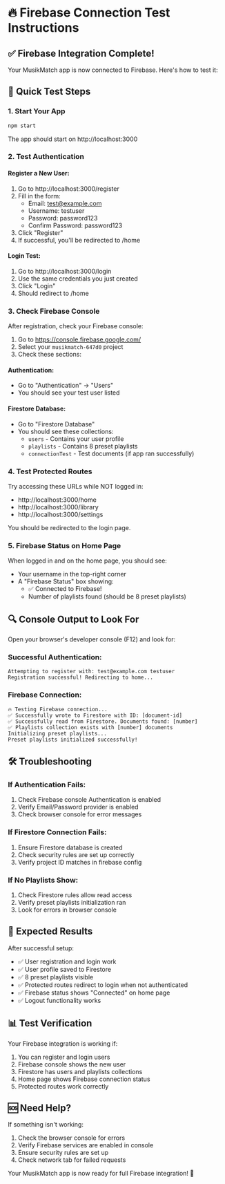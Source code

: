 # 🔥 Firebase Connection Test Instructions

## ✅ Firebase Integration Complete!

Your MusikMatch app is now connected to Firebase. Here's how to test it:

## 🚀 Quick Test Steps

### 1. Start Your App
```bash
npm start
```
The app should start on http://localhost:3000

### 2. Test Authentication

#### Register a New User:
1. Go to http://localhost:3000/register
2. Fill in the form:
   - Email: test@example.com
   - Username: testuser
   - Password: password123
   - Confirm Password: password123
3. Click "Register"
4. If successful, you'll be redirected to /home

#### Login Test:
1. Go to http://localhost:3000/login
2. Use the same credentials you just created
3. Click "Login"
4. Should redirect to /home

### 3. Check Firebase Console

After registration, check your Firebase console:
1. Go to https://console.firebase.google.com/
2. Select your `musikmatch-647d0` project
3. Check these sections:

#### Authentication:
- Go to "Authentication" → "Users"
- You should see your test user listed

#### Firestore Database:
- Go to "Firestore Database"
- You should see these collections:
  - `users` - Contains your user profile
  - `playlists` - Contains 8 preset playlists
  - `connectionTest` - Test documents (if app ran successfully)

### 4. Test Protected Routes

Try accessing these URLs while NOT logged in:
- http://localhost:3000/home
- http://localhost:3000/library
- http://localhost:3000/settings

You should be redirected to the login page.

### 5. Firebase Status on Home Page

When logged in and on the home page, you should see:
- Your username in the top-right corner
- A "Firebase Status" box showing:
  - ✅ Connected to Firebase!
  - Number of playlists found (should be 8 preset playlists)

## 🔍 Console Output to Look For

Open your browser's developer console (F12) and look for:

### Successful Authentication:
```
Attempting to register with: test@example.com testuser
Registration successful! Redirecting to home...
```

### Firebase Connection:
```
🔥 Testing Firebase connection...
✅ Successfully wrote to Firestore with ID: [document-id]
✅ Successfully read from Firestore. Documents found: [number]
✅ Playlists collection exists with [number] documents
Initializing preset playlists...
Preset playlists initialized successfully!
```

## 🛠️ Troubleshooting

### If Authentication Fails:
1. Check Firebase console Authentication is enabled
2. Verify Email/Password provider is enabled
3. Check browser console for error messages

### If Firestore Connection Fails:
1. Ensure Firestore database is created
2. Check security rules are set up correctly
3. Verify project ID matches in firebase config

### If No Playlists Show:
1. Check Firestore rules allow read access
2. Verify preset playlists initialization ran
3. Look for errors in browser console

## 🎯 Expected Results

After successful setup:
- ✅ User registration and login work
- ✅ User profile saved to Firestore
- ✅ 8 preset playlists visible
- ✅ Protected routes redirect to login when not authenticated
- ✅ Firebase status shows "Connected" on home page
- ✅ Logout functionality works

## 📊 Test Verification

Your Firebase integration is working if:
1. You can register and login users
2. Firebase console shows the new user
3. Firestore has users and playlists collections
4. Home page shows Firebase connection status
5. Protected routes work correctly

## 🆘 Need Help?

If something isn't working:
1. Check the browser console for errors
2. Verify Firebase services are enabled in console
3. Ensure security rules are set up
4. Check network tab for failed requests

Your MusikMatch app is now ready for full Firebase integration! 🎵 